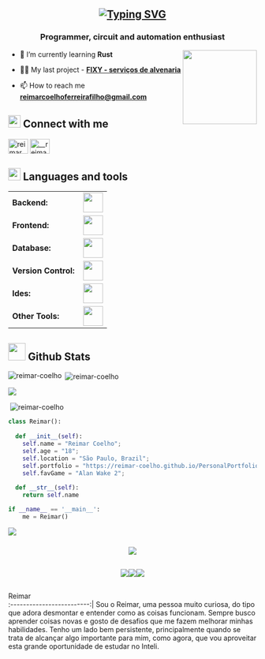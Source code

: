 <h2 align="center"><a href="https://git.io/typing-svg"><img src="https://readme-typing-svg.herokuapp.com?font=Cairo+Play&weight=500&size=30&color=FFFFFF&center=true&width=435&lines=Hi%2C+I'm+Reimar+👋" alt="Typing SVG" /></a></h2>


<h3 align="center">Programmer, circuit and automation enthusiast</h3>
<img align="right" height="150" src="https://media2.giphy.com/media/v1.Y2lkPTc5MGI3NjExcGNiYXN2bGYxcnZ6dDlyMjkwam5iMzlrZjB1YWdocnkyZm9peGd5diZlcD12MV9pbnRlcm5hbF9naWZfYnlfaWQmY3Q9Zw/Rlwz4m0aHgXH13jyrE/giphy.webp"  />


- 🌱 I’m currently learning **Rust**

- 👨‍💻 My last project - **[FIXY - serviços de alvenaria](https://www.fixy-repair.com.br)**

- 📫 How to reach me **reimarcoelhoferreirafilho@gmail.com**




## <img src="https://media.giphy.com/media/htvPpsP0fEFhTv7HHT/giphy.gif?cid=ecf05e477cvtltlhxlr68mzv72lmnyon5m3fs03t0upjaoul&ep=v1_stickers_search&rid=giphy.gif&ct=s" width ="25"><b> Connect with me</b>

<p align="left">
<a href="https://linkedin.com/in/reimar-coelho-ferreira-filho-305655305/" target="blank"><img align="center" src="https://raw.githubusercontent.com/rahuldkjain/github-profile-readme-generator/master/src/images/icons/Social/linked-in-alt.svg" alt="reimar coelho ferreira filho" height="30" width="40" /></a>
<a href="https://instagram.com/__reimar" target="blank"><img align="center" src="https://raw.githubusercontent.com/rahuldkjain/github-profile-readme-generator/master/src/images/icons/Social/instagram.svg" alt="__reimar" height="30" width="40" /></a>
</p>

## <img src="https://media2.giphy.com/media/QssGEmpkyEOhBCb7e1/giphy.gif?cid=ecf05e47a0n3gi1bfqntqmob8g9aid1oyj2wr3ds3mg700bl&rid=giphy.gif" width ="25"><b> Languages and tools</b>

<table>
    <tr>
        <td style="font-weight: bold; padding-right: 10px; vertical-align: center; border: none;">Backend:</td>
        <td><img height="40" src="https://skillicons.dev/icons?i=cs,c,cpp,python,express,lua,ruby,rust"/></td>
    </tr>
    <tr>
        <td style="font-weight: bold; padding-right: 10px; vertical-align: center;">Frontend:</td>
        <td><img height="40" src="https://skillicons.dev/icons?i=react,bootstrap,nodejs,html,css,js,ts,figma,angular,vite"/></td>
    </tr>
    <tr>
        <td style="font-weight: bold; padding-right: 10px; vertical-align: center; border: none;">Database:</td>
        <td><img height="40" src="https://skillicons.dev/icons?i=mysql,mongodb,firebase"/></td>
    </tr>
    <tr>
        <td style="font-weight: bold; padding-right: 10px; vertical-align: center; border: none;">Version Control:</td>
        <td><img height="40" src="https://skillicons.dev/icons?i=git,github,vercel"/></td>
    </tr>
    <tr>
        <td style="font-weight: bold; padding-right: 10px; vertical-align: center; border: none;">Ides:</td>
        <td><img height="40" src="https://skillicons.dev/icons?i=vscode,visualstudio,arduino"/></td>
    </tr>
    <tr>
        <td style="font-weight: bold; padding-right: 10px; vertical-align: center; border: none;">Other Tools:</td>
        <td><img height="40" src="https://skillicons.dev/icons?i=azure,blender,codepen,discord,notion"/></td>
    </tr>
</table>

## <img src="https://media.giphy.com/media/iY8CRBdQXODJSCERIr/giphy.gif" width="35"><b> Github Stats </b>

<p><img align="left" src="https://github-readme-stats.vercel.app/api/top-langs?username=reimar-coelho&show_icons=true&layout=compact&hide_border=true&title_color=76c7fc&text_color=c9d1d9&bg_color=0d1117" alt="reimar-coelho" /></p>

<p>&nbsp;<img align="center" src="https://github-readme-stats.vercel.app/api?username=reimar-coelho&show_icons=true&layout=compact&hide_border=true&title_color=76c7fc&text_color=c9d1d9&bg_color=0d1117" alt="reimar-coelho" /></p>

<img src="https://user-images.githubusercontent.com/73097560/115834477-dbab4500-a447-11eb-908a-139a6edaec5c.gif">

<p>&nbsp;<img align="center" src="https://github.com/user-attachments/assets/9a840560-bcb5-4111-bbe4-3c6d538dcdde" alt="reimar-coelho" /></p>


```python
class Reimar():
    
  def __init__(self):
    self.name = "Reimar Coelho";
    self.age = "18";
    self.location = "São Paulo, Brazil";
    self.portfolio = "https://reimar-coelho.github.io/PersonalPortfolio/";
    self.favGame = "Alan Wake 2";
  
  def __str__(self):
    return self.name

if __name__ == '__main__':
    me = Reimar()
```
<img src="https://user-images.githubusercontent.com/73097560/115834477-dbab4500-a447-11eb-908a-139a6edaec5c.gif">

<h3 align="center"><img src="https://github.com/user-attachments/assets/1f101862-30d1-466d-85d6-83a1b7cbf4d5"></h3>

##

<h3 align="center"><img src="https://quotes-github-readme.vercel.app/api?type=vertical&theme=radical&quote=A+Inteli+tem+o+objetivo+de+ser+aquilo+que+a+gente+propõe+ao+melhor+que+possa+existir,+seja+no+Brasil+ou+fora.&author=André+Esteves"><img src="https://quotes-github-readme.vercel.app/api?type=vertical&theme=radical&quote=Acho+que+nós,+líderes+empresariais,+líderes+sociais+temos+a+obrigação+de+sempre+estar+buscando+contribuir+para+uma+sociedade+melhor.&author=Roberto+Sallouti"><img src="https://quotes-github-readme.vercel.app/api?type=vertical&theme=radical&quote=Desde+2019,+o+Inteli+tem+sido+o+projeto+dos+sonhos+de+um+time+de+inconformados.+Juntos,+assumimos+a+missão+de+criar+do+zero+uma+faculdade+de+tecnologia+comprometida+em+formar+as+lideranças+do+futuro.&author=Maira+Habimorad"></h3>

##

Reimar             
:-------------------------:|
Sou o Reimar, uma pessoa muito curiosa, do tipo que adora desmontar e entender como as coisas funcionam. Sempre busco aprender coisas novas e gosto de desafios que me fazem melhorar minhas habilidades. Tenho um lado bem persistente, principalmente quando se trata de alcançar algo importante para mim, como agora, que vou aproveitar esta grande oportunidade de estudar no Inteli.



###
